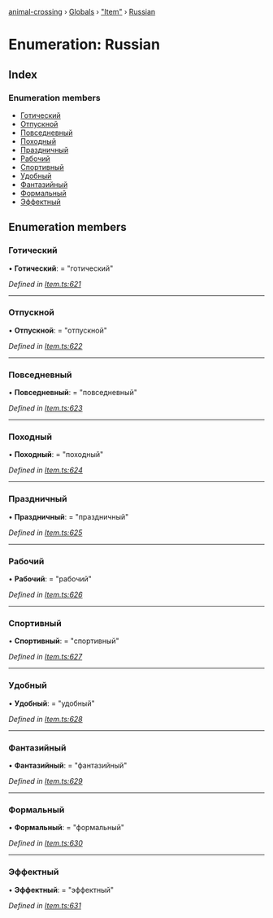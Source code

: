 [animal-crossing](../README.md) › [Globals](../globals.md) › ["Item"](../modules/_item_.md) › [Russian](_item_.russian.md)

# Enumeration: Russian

## Index

### Enumeration members

* [Готический](_item_.russian.md#готический)
* [Отпускной](_item_.russian.md#отпускной)
* [Повседневный](_item_.russian.md#повседневный)
* [Походный](_item_.russian.md#походный)
* [Праздничный](_item_.russian.md#праздничный)
* [Рабочий](_item_.russian.md#рабочий)
* [Спортивный](_item_.russian.md#спортивный)
* [Удобный](_item_.russian.md#удобный)
* [Фантазийный](_item_.russian.md#фантазийный)
* [Формальный](_item_.russian.md#формальный)
* [Эффектный](_item_.russian.md#эффектный)

## Enumeration members

###  Готический

• **Готический**: = "готический"

*Defined in [Item.ts:621](https://github.com/Norviah/animal-crossing/blob/cd5681f/module/types/Item.ts#L621)*

___

###  Отпускной

• **Отпускной**: = "отпускной"

*Defined in [Item.ts:622](https://github.com/Norviah/animal-crossing/blob/cd5681f/module/types/Item.ts#L622)*

___

###  Повседневный

• **Повседневный**: = "повседневный"

*Defined in [Item.ts:623](https://github.com/Norviah/animal-crossing/blob/cd5681f/module/types/Item.ts#L623)*

___

###  Походный

• **Походный**: = "походный"

*Defined in [Item.ts:624](https://github.com/Norviah/animal-crossing/blob/cd5681f/module/types/Item.ts#L624)*

___

###  Праздничный

• **Праздничный**: = "праздничный"

*Defined in [Item.ts:625](https://github.com/Norviah/animal-crossing/blob/cd5681f/module/types/Item.ts#L625)*

___

###  Рабочий

• **Рабочий**: = "рабочий"

*Defined in [Item.ts:626](https://github.com/Norviah/animal-crossing/blob/cd5681f/module/types/Item.ts#L626)*

___

###  Спортивный

• **Спортивный**: = "спортивный"

*Defined in [Item.ts:627](https://github.com/Norviah/animal-crossing/blob/cd5681f/module/types/Item.ts#L627)*

___

###  Удобный

• **Удобный**: = "удобный"

*Defined in [Item.ts:628](https://github.com/Norviah/animal-crossing/blob/cd5681f/module/types/Item.ts#L628)*

___

###  Фантазийный

• **Фантазийный**: = "фантазийный"

*Defined in [Item.ts:629](https://github.com/Norviah/animal-crossing/blob/cd5681f/module/types/Item.ts#L629)*

___

###  Формальный

• **Формальный**: = "формальный"

*Defined in [Item.ts:630](https://github.com/Norviah/animal-crossing/blob/cd5681f/module/types/Item.ts#L630)*

___

###  Эффектный

• **Эффектный**: = "эффектный"

*Defined in [Item.ts:631](https://github.com/Norviah/animal-crossing/blob/cd5681f/module/types/Item.ts#L631)*
